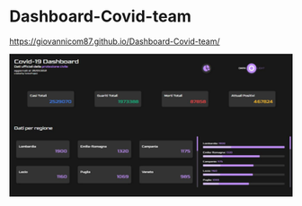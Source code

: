 # Dashboard-Covid-team

https://giovannicom87.github.io/Dashboard-Covid-team/

![Alt text](/media/preview_team.JPG)
